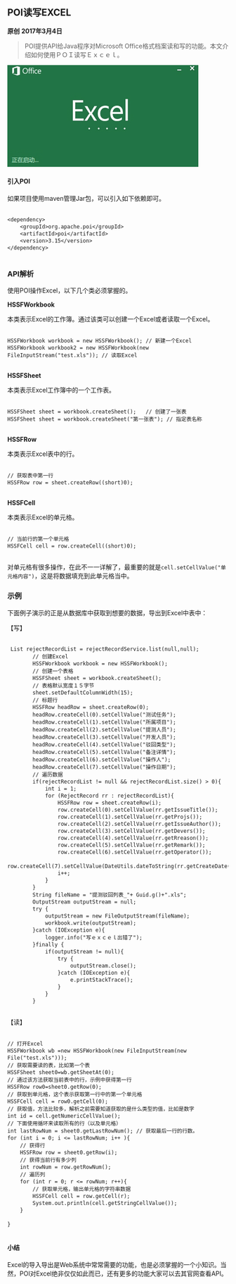 ## POI读写EXCEL
**原创** **2017年3月4日**
>POI提供API给Java程序对Microsoft Office格式档案读和写的功能。本文介绍如何使用ＰＯＩ读写Ｅｘｃｅｌ。

![](../static/image/poi_excel.jpg)

#### 引入POI

如果项目使用maven管理Jar包，可以引入如下依赖即可。
<pre>
<code class="language-xml">
&lt;dependency>
    &lt;groupId>org.apache.poi&lt;/groupId>
    &lt;artifactId>poi&lt;/artifactId>
    &lt;version>3.15&lt;/version>
&lt;/dependency>
</code>
</pre>

### API解析
使用POI操作Excel，以下几个类必须掌握的。

**HSSFWorkbook**

本类表示Excel的工作簿。通过该类可以创建一个Excel或者读取一个Excel。

<pre>
<code class="language-java">
HSSFWorkbook workbook = new HSSFWorkbook(); // 新建一个Excel
HSSFWorkbook workbook2 = new HSSFWorkbook(new FileInputStream("test.xls")); // 读取Excel
</code>
</pre>

**HSSFSheet**

本类表示Excel工作簿中的一个工作表。

<pre>
<code class="language-java">
HSSFSheet sheet = workbook.createSheet();   // 创建了一张表
HSSFSheet sheet = workbook.createSheet("第一张表"); // 指定表名称
</code>
</pre>

**HSSFRow**

本类表示Excel表中的行。
<pre>
<code class="language-java">
// 获取表中第一行
HSSFRow row = sheet.createRow((short)0);
</code>
</pre>

**HSSFCell**

本类表示Excel的单元格。
<pre>
<code class="language-java">
// 当前行的第一个单元格
HSSFCell cell = row.createCell((short)0);
</code>
</pre>

对单元格有很多操作，在此不一一详解了，最重要的就是`cell.setCellValue("单元格内容")`，这是将数据填充到此单元格当中。

### 示例
下面例子演示的正是从数据库中获取到想要的数据，导出到Excel中表中：

【写】

<pre>
<code class="language-java">
 List<RejectRecord> rejectRecordList = rejectRecordService.list(null,null);
        // 创建Excel
        HSSFWorkbook workbook = new HSSFWorkbook();
        // 创建一个表格
        HSSFSheet sheet = workbook.createSheet();
        // 表格默认宽度１５字节
        sheet.setDefaultColumnWidth(15);
        // 标题行
        HSSFRow headRow = sheet.createRow(0);
        headRow.createCell(0).setCellValue("测试任务");
        headRow.createCell(1).setCellValue("所属项目");
        headRow.createCell(2).setCellValue("提测人员");
        headRow.createCell(3).setCellValue("开发人员");
        headRow.createCell(4).setCellValue("驳回类型");
        headRow.createCell(5).setCellValue("备注详情");
        headRow.createCell(6).setCellValue("操作人");
        headRow.createCell(7).setCellValue("操作日期");
        // 遍历数据
        if(rejectRecordList != null && rejectRecordList.size() > 0){
            int i = 1;
            for (RejectRecord rr : rejectRecordList){
                HSSFRow row = sheet.createRow(i);
                row.createCell(0).setCellValue(rr.getIssueTitle());
                row.createCell(1).setCellValue(rr.getProjs());
                row.createCell(2).setCellValue(rr.getIssueAuthor());
                row.createCell(3).setCellValue(rr.getDevers());
                row.createCell(4).setCellValue(rr.getRreason());
                row.createCell(5).setCellValue(rr.getRemark());
                row.createCell(6).setCellValue(rr.getOperator());
                row.createCell(7).setCellValue(DateUtils.dateToString(rr.getCreateDate()));
                i++;
            }
        }
        String fileName = "提测驳回列表_"+ Guid.g()+".xls";
        OutputStream outputStream = null;
        try {
            outputStream = new FileOutputStream(fileName);
            workbook.write(outputStream);
        }catch (IOException e){
            logger.info("写ｅｘｃｅｌ出错了");
        }finally {
            if(outputStream != null){
                try {
                    outputStream.close();
                }catch (IOException e){
                    e.printStackTrace();
                }
            }
        }
</code>
</pre>

【读】
<pre>
<code class="language-java">
// 打开Excel
HSSFWorkbook wb =new HSSFWorkbook(new FileInputStream(new File("test.xls")));
// 获取需要读的表，比如第一个表
HSSFSheet sheet0=wb.getSheetAt(0);
// 通过该方法获取当前表中的行，示例中获得第一行
HSSFRow row0=sheet0.getRow(0);
// 获取到单元格，这个表示获取第一行中的第一个单元格
HSSFCell cell = row0.getCell(0);
// 获取值，方法比较多，解析之前需要知道获取的是什么类型的值，比如是数字
int id = cell.getNumericCellValue();
// 下面使用循环来读取所有的行（以及单元格）
int lastRowNum = sheet0.getLastRowNum(); // 获取最后一行的行数。
for (int i = 0; i <= lastRowNum; i++ ){
    // 获得行
    HSSFRow row = sheet0.getRow(i);
    // 获得当前行有多少列
    int rowNum = row.getRowNum();
    // 遍历列
    for (int r = 0; r <= rowNum; r++){
        // 获取单元格，输出单元格的字符串数据
        HSSFCell cell = row.getCell(r);
        System.out.println(cell.getStringCellValue());
    }
    
}
</code>
</pre>

#### 小结

Excel的导入导出是Web系统中常常需要的功能，也是必须掌握的一个小知识。当然，POI对Excel绝非仅仅如此而已，还有更多的功能大家可以去其官网查看API。